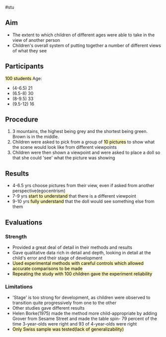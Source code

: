 #stu 
## Aim
- The extent to which children of different ages were able to take in the view of another person  
- Children's overall system of putting together a number of different views of what they see

## Participants
<mark style="background: #FFF3A3A6;">100 students  </mark>
Age: 
- (4-6.5) 21
- (6.5-8) 30
- (8-9.5) 33
- (9.5-12) 16

## Procedure
1. 3 mountains, the highest being grey and the shortest being green. Brown is in the middle.  
2. Children were asked to pick from a group of <mark style="background: #FFF3A3A6;">10 pictures</mark> to show what the scene would look like from different viewpoints 
3. Children were then shown a viewpoint and were asked to place a doll so that she could 'see' what the picture was showing
## Results
- 4-6.5 yrs choose pictures from their view, even if asked from another perspective(egocentrism)  
- 7-9 yrs <mark style="background: #FFF3A3A6;">start to understand </mark>that there is a different viewpoint  
- 9-10 yrs<mark style="background: #FFF3A3A6;"> fully understand</mark> that the doll would see something else from them

## Evaluations
### Strength 
- Provided a great deal of detail in their methods and results  
- Gave qualitative data rich in detail and depth, looking in detail at the child's error and their stage of development  
- <mark style="background: #FFF3A3A6;">Used experimental methods with careful controls which allowed accurate comparisons to be made  </mark>
- <mark style="background: #FFF3A3A6;">Repeating the study with 100 children gave the experiment reliability</mark>
### Limitations
- 'Stage' is too strong for development, as children were observed to transition quite progressively from one to the other
- Other studies gave different results  
- Helen Borke(1975) made the method more child-appropriate by adding Grover from Sesame Street and made the table spin- 79 percent of the time 3-year-olds were right and 93 of 4-year-olds were right  
- <mark style="background: #FFF3A3A6;">Only Swiss sample was tested(lack of generalizability)</mark>
